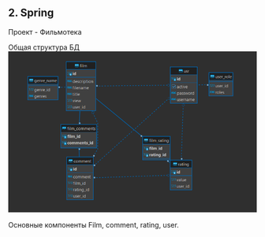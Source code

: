 ## 2. Spring
Проект - Фильмотека

Общая структура БД
![img.png](assets/img.png)

Основные компоненты Film, comment, rating, user.

